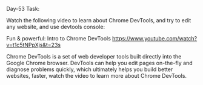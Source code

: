 Day-53 Task:

Watch the following video to learn about Chrome DevTools, and try to edit any website, and use devtools console:

Fun & powerful: Intro to Chrome DevTools
https://www.youtube.com/watch?v=t1c5tNPpXjs&t=23s

Chrome DevTools is a set of web developer tools built directly into the Google Chrome browser. DevTools can help you edit pages on-the-fly and diagnose problems quickly, which ultimately helps you build better websites, faster, watch the video to learn more about Chrome DevTools.

